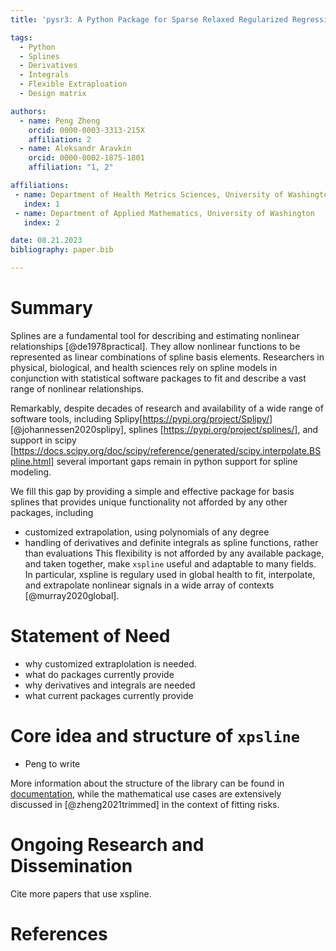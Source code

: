 ```yaml
---
title: 'pysr3: A Python Package for Sparse Relaxed Regularized Regression'

tags:
  - Python
  - Splines
  - Derivatives
  - Integrals 
  - Flexible Extraploation
  - Design matrix 

authors:
  - name: Peng Zheng
    orcid: 0000-0003-3313-215X
    affiliation: 2
  - name: Aleksandr Aravkin
    orcid: 0000-0002-1875-1801
    affiliation: "1, 2"

affiliations:
 - name: Department of Health Metrics Sciences, University of Washington
   index: 1
 - name: Department of Applied Mathematics, University of Washington
   index: 2

date: 08.21.2023
bibliography: paper.bib

---
```


# Summary

Splines are a fundamental tool for describing and estimating nonlinear relationships [@de1978practical]. They allow nonlinear functions to be represented as linear combinations of spline basis elements. Researchers in physical, biological, and health sciences rely on spline models in conjunction with statistical software packages to fit and describe a vast range of nonlinear relationships. 

Remarkably, despite decades of research and availability of a wide range of software tools, including Splipy[https://pypi.org/project/Splipy/] [@johannessen2020splipy], splines [https://pypi.org/project/splines/], and support in scipy [https://docs.scipy.org/doc/scipy/reference/generated/scipy.interpolate.BSpline.html] several important gaps remain in python support for spline modeling.  

We fill this gap by providing a simple and effective package for basis splines that provides unique functionality not afforded by any other packages, including
 - customized extrapolation, using polynomials of any degree
 - handling of derivatives and definite integrals as spline functions, rather than evaluations
This flexibility is not afforded by any available package, and taken together, make `xspline` useful and adaptable to many fields. In particular, xspline is regulary used in global health to fit, interpolate, and extrapolate nonlinear signals in a wide array of contexts [@murray2020global].  


# Statement of Need
   
- why customized extraplolation is needed. 
- what do packages currently provide 
- why derivatives and integrals are needed
- what current packages currently provide 



# Core idea and structure of `xpsline`

- Peng to write 

More information about the structure of the library can be found in [documentation](https://zhengp0.github.io/xspline/api_reference/), 
while the mathematical use cases are extensively discussed in [@zheng2021trimmed] in the context of fitting risks. 


# Ongoing Research and Dissemination

Cite more papers that use xspline. 

# References
